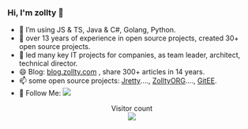 ###  Hi, I'm zollty 👋

<!--
**zollty/zollty** is a ✨ _special_ ✨ repository because its `README.md` (this file) appears on your GitHub profile.

Here are some ideas to get you started:

- 🔭 I’m currently working on ...
- 🌱 I’m currently learning ...
- 👯 I’m looking to collaborate on ...
- 🤔 I’m looking for help with ...
- 💬 Ask me about ...
- 📫 Reach me: zollty@163.com
- 😄 Pronouns: ...
- ⚡ Fun fact: ...
-->

- 🌱 I’m using JS & TS, Java & C#, Golang, Python.
- 🔭 over 13 years of experience in open source projects, created 30+ open source projects.
- 👯 led many key IT projects for companies, as team leader, architect, technical director.
- 😄 Blog: [blog.zollty.com](http://blog.zollty.com/b/) , share 300+ articles in 14 years.
- 📫 some open source projects: [Jretty](https://github.com/jretty-org)‥‥, [ZolltyORG](https://github.com/zollty-org)‥‥, [GitEE](https://gitee.com/zollty).
- 👏 Follow Me: [![](https://img.shields.io/github/followers/zollty?label=follow%20me&style=social)](https://github.com/zollty/)

<p align="center">
  Visitor count<br>
  <img src="https://profile-counter.glitch.me/zollty/count.svg" />
</p>

<!-- Light Mode
<div>
  <a href="https://github.com/anuraghazra/github-readme-stats#gh-light-mode-only">
    <img height=200 src="https://github-readme-stats-org.vercel.app/api/top-langs/?username=zollty&layout=compact&langs_count=10&hide_border=1&role=OWNER,COLLABORATOR#gh-light-mode-only" alt="Language stats" />
  </a>
  <a href="https://github.com/anuraghazra/github-readme-stats#gh-light-mode-only">
    <img height=200 src="https://github-readme-stats-org.vercel.app/api?username=zollty&show_icons=true&count_private=true&line_height=28&hide_border=1&include_all_commits=true&card_width=450&role=OWNER,COLLABORATOR&exclude_repo=github-readme-stats#gh-light-mode-only" alt="Github stats" />
  </a>
</div>
 -->
<!-- Dark Mode
<div>
  <a href="https://github.com/anuraghazra/github-readme-stats#gh-dark-mode-only">
    <img height=200 src="https://github-readme-stats-org.vercel.app/api/top-langs/?username=zollty&layout=compact&langs_count=10&hide_border=1&role=OWNER,COLLABORATOR&theme=dark&bg_color=000000#gh-dark-mode-only" alt="Language stats" />
  </a>
  <a href="https://github.com/anuraghazra/github-readme-stats#gh-dark-mode-only">
    <img height=200 src="https://github-readme-stats-org.vercel.app/api?username=zollty&show_icons=true&count_private=true&line_height=28&hide_border=1&include_all_commits=true&card_width=450&role=OWNER,COLLABORATOR&exclude_repo=github-readme-stats&theme=dark&bg_color=000000#gh-dark-mode-only" alt="Github stats" />
  </a>
</div>
 -->
